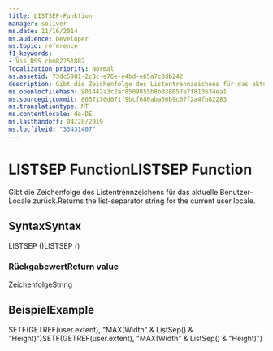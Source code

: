 ```yaml
---
title: LISTSEP-Funktion
manager: soliver
ms.date: 11/16/2014
ms.audience: Developer
ms.topic: reference
f1_keywords:
- Vis_DSS.chm82251882
localization_priority: Normal
ms.assetid: 73dc5981-2c8c-e76e-e4bd-e65a7c8db242
description: Gibt die Zeichenfolge des Listentrennzeichens für das aktuelle Benutzer-Locale zurück.
ms.openlocfilehash: 901442a3c2af8509855b8b038057e7f813634ea1
ms.sourcegitcommit: 8657170d071f9bcf680aba50b9c07f2a4fb82283
ms.translationtype: MT
ms.contentlocale: de-DE
ms.lasthandoff: 04/28/2019
ms.locfileid: "33431407"
---
```

# <a name="listsep-function"></a><span data-ttu-id="90fd7-103">LISTSEP Function</span><span class="sxs-lookup"><span data-stu-id="90fd7-103">LISTSEP Function</span></span>

<span data-ttu-id="90fd7-104">Gibt die Zeichenfolge des Listentrennzeichens für das aktuelle Benutzer-Locale zurück.</span><span class="sxs-lookup"><span data-stu-id="90fd7-104">Returns the list-separator string for the current user locale.</span></span>
  
## <a name="syntax"></a><span data-ttu-id="90fd7-105">Syntax</span><span class="sxs-lookup"><span data-stu-id="90fd7-105">Syntax</span></span>

<span data-ttu-id="90fd7-106">LISTSEP ()</span><span class="sxs-lookup"><span data-stu-id="90fd7-106">LISTSEP ()</span></span>
  
### <a name="return-value"></a><span data-ttu-id="90fd7-107">Rückgabewert</span><span class="sxs-lookup"><span data-stu-id="90fd7-107">Return value</span></span>

<span data-ttu-id="90fd7-108">Zeichenfolge</span><span class="sxs-lookup"><span data-stu-id="90fd7-108">String</span></span>
  
## <a name="example"></a><span data-ttu-id="90fd7-109">Beispiel</span><span class="sxs-lookup"><span data-stu-id="90fd7-109">Example</span></span>

<span data-ttu-id="90fd7-110">SETF(GETREF(user.extent), "MAX(Width" &amp; ListSep() &amp; "Height)")</span><span class="sxs-lookup"><span data-stu-id="90fd7-110">SETF(GETREF(user.extent), "MAX(Width" &amp; ListSep() &amp; "Height)")</span></span> 
  


